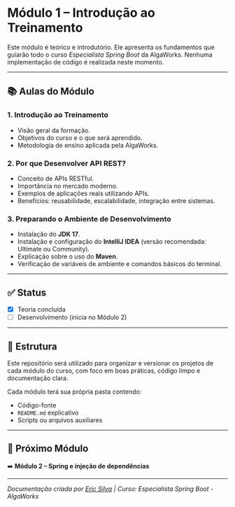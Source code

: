 # Módulo 1 – Introdução ao Treinamento

Este módulo é teórico e introdutório. Ele apresenta os fundamentos que guiarão todo o curso *Especialista Spring Boot* da AlgaWorks. Nenhuma implementação de código é realizada neste momento.

---

## 📚 Aulas do Módulo

### 1. Introdução ao Treinamento

- Visão geral da formação.
- Objetivos do curso e o que será aprendido.
- Metodologia de ensino aplicada pela AlgaWorks.

### 2. Por que Desenvolver API REST?

- Conceito de APIs RESTful.
- Importância no mercado moderno.
- Exemplos de aplicações reais utilizando APIs.
- Benefícios: reusabilidade, escalabilidade, integração entre sistemas.

### 3. Preparando o Ambiente de Desenvolvimento

- Instalação do **JDK 17**.
- Instalação e configuração do **IntelliJ IDEA** (versão recomendada: Ultimate ou Community).
- Explicação sobre o uso do **Maven**.
- Verificação de variáveis de ambiente e comandos básicos do terminal.

---

## ✅ Status

- [x] Teoria concluída
- [ ] Desenvolvimento (inicia no Módulo 2)

---

## 📁 Estrutura

Este repositório será utilizado para organizar e versionar os projetos de cada módulo do curso, com foco em boas práticas, código limpo e documentação clara.

Cada módulo terá sua própria pasta contendo:

- Código-fonte
- `README.md` explicativo
- Scripts ou arquivos auxiliares

---

## 🔗 Próximo Módulo

➡️ **Módulo 2 – Spring e injeção de dependências**

---

*Documentação criada por [Eric Silva](https://github.com/dev-gameric) | Curso: Especialista Spring Boot - AlgaWorks*
